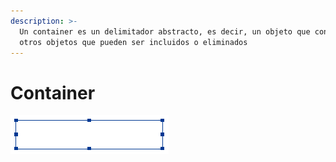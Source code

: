 ```yaml
---
description: >-
  Un container es un delimitador abstracto, es decir, un objeto que contiene
  otros objetos que pueden ser incluidos o eliminados
---
```


# Container

![](../../../.gitbook/assets/image%20%28140%29.png)

